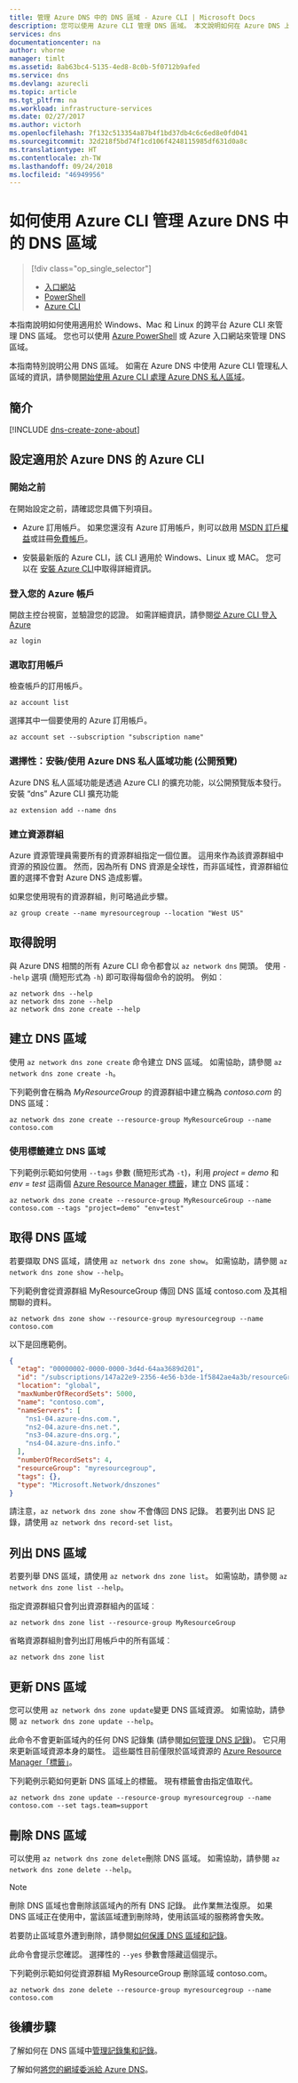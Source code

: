 ```yaml
---
title: 管理 Azure DNS 中的 DNS 區域 - Azure CLI | Microsoft Docs
description: 您可以使用 Azure CLI 管理 DNS 區域。 本文說明如何在 Azure DNS 上更新、刪除及建立 DNS 區域。
services: dns
documentationcenter: na
author: vhorne
manager: timlt
ms.assetid: 8ab63bc4-5135-4ed8-8c0b-5f0712b9afed
ms.service: dns
ms.devlang: azurecli
ms.topic: article
ms.tgt_pltfrm: na
ms.workload: infrastructure-services
ms.date: 02/27/2017
ms.author: victorh
ms.openlocfilehash: 7f132c513354a87b4f1bd37db4c6c6ed8e0fd041
ms.sourcegitcommit: 32d218f5bd74f1cd106f4248115985df631d0a8c
ms.translationtype: HT
ms.contentlocale: zh-TW
ms.lasthandoff: 09/24/2018
ms.locfileid: "46949956"
---
```

# <a name="how-to-manage-dns-zones-in-azure-dns-using-the-azure-cli"></a>如何使用 Azure CLI 管理 Azure DNS 中的 DNS 區域

> [!div class="op_single_selector"]
> * [入口網站](dns-operations-dnszones-portal.md)
> * [PowerShell](dns-operations-dnszones.md)
> * [Azure CLI](dns-operations-dnszones-cli.md)


本指南說明如何使用適用於 Windows、Mac 和 Linux 的跨平台 Azure CLI 來管理 DNS 區域。 您也可以使用 [Azure PowerShell](dns-operations-dnszones.md) 或 Azure 入口網站來管理 DNS 區域。

本指南特別說明公用 DNS 區域。 如需在 Azure DNS 中使用 Azure CLI 管理私人區域的資訊，請參閱[開始使用 Azure CLI 處理 Azure DNS 私人區域](private-dns-getstarted-cli.md)。

## <a name="introduction"></a>簡介

[!INCLUDE [dns-create-zone-about](../../includes/dns-create-zone-about-include.md)]

## <a name="set-up-azure-cli-for-azure-dns"></a>設定適用於 Azure DNS 的 Azure CLI

### <a name="before-you-begin"></a>開始之前

在開始設定之前，請確認您具備下列項目。

* Azure 訂用帳戶。 如果您還沒有 Azure 訂用帳戶，則可以啟用 [MSDN 訂戶權益](https://azure.microsoft.com/pricing/member-offers/msdn-benefits-details/)或註冊[免費帳戶](https://azure.microsoft.com/pricing/free-trial/)。

* 安裝最新版的 Azure CLI，該 CLI 適用於 Windows、Linux 或 MAC。 您可以在 [安裝 Azure CLI](https://docs.microsoft.com/cli/azure/install-az-cli2)中取得詳細資訊。

### <a name="sign-in-to-your-azure-account"></a>登入您的 Azure 帳戶

開啟主控台視窗，並驗證您的認證。 如需詳細資訊，請參閱[從 Azure CLI 登入 Azure](https://docs.microsoft.com/cli/azure/authenticate-azure-cli?view=azure-cli-latest)

```
az login
```

### <a name="select-the-subscription"></a>選取訂用帳戶

檢查帳戶的訂用帳戶。

```
az account list
```

選擇其中一個要使用的 Azure 訂用帳戶。

```azurecli
az account set --subscription "subscription name"
```

### <a name="optional-to-installuse-azure-dns-private-zones-feature-public-preview"></a>選擇性：安裝/使用 Azure DNS 私人區域功能 (公開預覽)
Azure DNS 私人區域功能是透過 Azure CLI 的擴充功能，以公開預覽版本發行。 安裝 “dns” Azure CLI 擴充功能 
```
az extension add --name dns
``` 

### <a name="create-a-resource-group"></a>建立資源群組

Azure 資源管理員需要所有的資源群組指定一個位置。 這用來作為該資源群組中資源的預設位置。 然而，因為所有 DNS 資源是全球性，而非區域性，資源群組位置的選擇不會對 Azure DNS 造成影響。

如果您使用現有的資源群組，則可略過此步驟。

```azurecli
az group create --name myresourcegroup --location "West US"
```

## <a name="getting-help"></a>取得說明

與 Azure DNS 相關的所有 Azure CLI 命令都會以 `az network dns` 開頭。 使用 `--help` 選項 (簡短形式為 `-h`) 即可取得每個命令的說明。  例如︰

```azurecli
az network dns --help
az network dns zone --help
az network dns zone create --help
```

## <a name="create-a-dns-zone"></a>建立 DNS 區域

使用 `az network dns zone create` 命令建立 DNS 區域。 如需協助，請參閱 `az network dns zone create -h`。

下列範例會在稱為 *MyResourceGroup* 的資源群組中建立稱為 *contoso.com* 的 DNS 區域：

```azurecli
az network dns zone create --resource-group MyResourceGroup --name contoso.com
```

### <a name="to-create-a-dns-zone-with-tags"></a>使用標籤建立 DNS 區域

下列範例示範如何使用 `--tags` 參數 (簡短形式為 `-t`)，利用 *project = demo* 和 *env = test* 這兩個 [Azure Resource Manager 標籤](dns-zones-records.md#tags)，建立 DNS 區域：

```azurecli
az network dns zone create --resource-group MyResourceGroup --name contoso.com --tags "project=demo" "env=test"
```

## <a name="get-a-dns-zone"></a>取得 DNS 區域

若要擷取 DNS 區域，請使用 `az network dns zone show`。 如需協助，請參閱 `az network dns zone show --help`。

下列範例會從資源群組 MyResourceGroup 傳回 DNS 區域 contoso.com 及其相關聯的資料。 

```azurecli
az network dns zone show --resource-group myresourcegroup --name contoso.com
```

以下是回應範例。

```json
{
  "etag": "00000002-0000-0000-3d4d-64aa3689d201",
  "id": "/subscriptions/147a22e9-2356-4e56-b3de-1f5842ae4a3b/resourceGroups/myresourcegroup/providers/Microsoft.Network/dnszones/contoso.com",
  "location": "global",
  "maxNumberOfRecordSets": 5000,
  "name": "contoso.com",
  "nameServers": [
    "ns1-04.azure-dns.com.",
    "ns2-04.azure-dns.net.",
    "ns3-04.azure-dns.org.",
    "ns4-04.azure-dns.info."
  ],
  "numberOfRecordSets": 4,
  "resourceGroup": "myresourcegroup",
  "tags": {},
  "type": "Microsoft.Network/dnszones"
}
```

請注意，`az network dns zone show` 不會傳回 DNS 記錄。 若要列出 DNS 記錄，請使用 `az network dns record-set list`。


## <a name="list-dns-zones"></a>列出 DNS 區域

若要列舉 DNS 區域，請使用 `az network dns zone list`。 如需協助，請參閱 `az network dns zone list --help`。

指定資源群組只會列出資源群組內的區域︰

```azurecli
az network dns zone list --resource-group MyResourceGroup
```

省略資源群組則會列出訂用帳戶中的所有區域︰

```azurecli
az network dns zone list 
```

## <a name="update-a-dns-zone"></a>更新 DNS 區域

您可以使用 `az network dns zone update`變更 DNS 區域資源。 如需協助，請參閱 `az network dns zone update --help`。

此命令不會更新區域內的任何 DNS 記錄集 (請參閱[如何管理 DNS 記錄](dns-operations-recordsets-cli.md))。 它只用來更新區域資源本身的屬性。 這些屬性目前僅限於區域資源的 [Azure Resource Manager「標籤」](dns-zones-records.md#tags)。

下列範例示範如何更新 DNS 區域上的標籤。 現有標籤會由指定值取代。

```azurecli
az network dns zone update --resource-group myresourcegroup --name contoso.com --set tags.team=support
```

## <a name="delete-a-dns-zone"></a>刪除 DNS 區域

可以使用 `az network dns zone delete`刪除 DNS 區域。 如需協助，請參閱 `az network dns zone delete --help`。

> [!NOTE]
> 刪除 DNS 區域也會刪除該區域內的所有 DNS 記錄。 此作業無法復原。 如果 DNS 區域正在使用中，當該區域遭到刪除時，使用該區域的服務將會失敗。
>
>若要防止區域意外遭到刪除，請參閱[如何保護 DNS 區域和記錄](dns-protect-zones-recordsets.md)。

此命令會提示您確認。 選擇性的 `--yes` 參數會隱藏這個提示。

下列範例示範如何從資源群組 MyResourceGroup 刪除區域 contoso.com。

```azurecli
az network dns zone delete --resource-group myresourcegroup --name contoso.com
```

## <a name="next-steps"></a>後續步驟

了解如何在 DNS 區域中[管理記錄集和記錄](dns-getstarted-create-recordset-cli.md)。

了解如何[將您的網域委派給 Azure DNS](dns-domain-delegation.md)。


